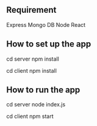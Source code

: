 ## Requirement
Express
Mongo DB
Node
React

## How to set up the app
cd server 
npm install

cd client 
npm install

## How to run the app
cd server
node index.js

cd client
npm start
